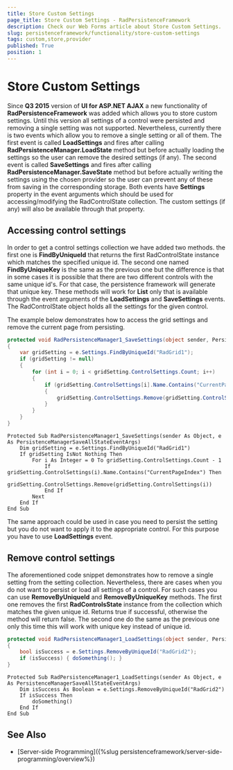 ```yaml
---
title: Store Custom Settings
page_title: Store Custom Settings - RadPersistenceFramework
description: Check our Web Forms article about Store Custom Settings.
slug: persistenceframework/functionality/store-custom-settings
tags: custom,store,provider
published: True
position: 1
---
```


#  Store Custom Settings

Since **Q3 2015** version of **UI for ASP.NET AJAX** a new functionality of **RadPersistenceFramework** was added which allows you to store custom settings. Until this version all settings of a control were persisted and removing a single setting was not supported. Nevertheless, currently there is two events which allow you to remove a single setting or all of them. The first event is called **LoadSettings** and fires after calling **RadPersistenceManager.LoadState** method but before actually loading the settings so the user can remove the desired settings (if any). The second event is called **SaveSettings** and fires after calling **RadPersistenceManager.SaveState** method but before actually writing the settings using the chosen provider so the user can prevent any of these from saving in the corresponding storage. Both events have **Settings** property in the event arguments which should be used for accessing/modifying the RadControlState collection. The custom settings (if any) will also be available through that property.

## Accessing control settings

In order to get a control settings collection we have added two methods. the first one is **FindByUniqueId** that returns the first RadControlState instance which matches the specified unique id. The second one named **FindByUniqueKey** is the same as the previous one but the difference is that in some cases it is possible that there are two different controls with the same unique id's. For that case, the persistence framework will generate that unique key. These methods will work for **List<RadControlState>** only that is available through the event arguments of the **LoadSettings** and **SaveSettings** events. The RadControlState object holds all the settings for the given control. 

The example below demonstrates how to access the grid settings and remove the current page from persisting.

````C#
protected void RadPersistenceManager1_SaveSettings(object sender, PersistenceManagerSaveAllStateEventArgs e)
{
	var gridSetting = e.Settings.FindByUniqueId("RadGrid1");
	if (gridSetting != null)
	{
		for (int i = 0; i < gridSetting.ControlSettings.Count; i++)
		{
			if (gridSetting.ControlSettings[i].Name.Contains("CurrentPageIndex"))
			{
				gridSetting.ControlSettings.Remove(gridSetting.ControlSettings[i]);
			}
		}
	}
}
````
````VB
Protected Sub RadPersistenceManager1_SaveSettings(sender As Object, e As PersistenceManagerSaveAllStateEventArgs)
	Dim gridSetting = e.Settings.FindByUniqueId("RadGrid1")
	If gridSetting IsNot Nothing Then
		For i As Integer = 0 To gridSetting.ControlSettings.Count - 1
			If gridSetting.ControlSettings(i).Name.Contains("CurrentPageIndex") Then
				gridSetting.ControlSettings.Remove(gridSetting.ControlSettings(i))
			End If
		Next
	End If
End Sub
````

The same approach could be used in case you need to persist the setting but you do not want to apply it to the appropriate control. For this purpose you have to use **LoadSettings** event.

## Remove control settings

The aforementioned code snippet demonstrates how to remove a single setting from the setting collection. Nevertheless, there are cases when you do not want to persist or load all settings of a control. For such cases you can use **RemoveByUniqueId** and **RemoveByUniqueKey** methods. The first one removes the first **RadControlsState** instance from the collection which matches the given unique id. Returns true if successful, otherwise the method will return false. The second one do the same as the previous one only this time this will work with unique key instead of unique id. 

````C#
protected void RadPersistenceManager1_LoadSettings(object sender, PersistenceManagerSaveAllStateEventArgs e)
{
	bool isSuccess = e.Settings.RemoveByUniqueId("RadGrid2");
	if (isSuccess) { doSomething(); }
}
````
````VB
Protected Sub RadPersistenceManager1_LoadSettings(sender As Object, e As PersistenceManagerSaveAllStateEventArgs)
	Dim isSuccess As Boolean = e.Settings.RemoveByUniqueId("RadGrid2")
	If isSuccess Then
		doSomething()
	End If
End Sub
````

## See Also

 * [Server-side Programming]({%slug persistenceframework/server-side-programming/overview%})






 
